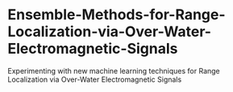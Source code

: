 # Ensemble-Methods-for-Range-Localization-via-Over-Water-Electromagnetic-Signals
Experimenting with new machine learning techniques for Range Localization via Over-Water Electromagnetic Signals
